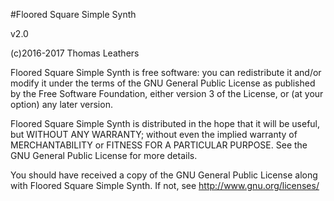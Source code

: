 #Floored Square Simple Synth

v2.0

(c)2016-2017 Thomas Leathers

  Floored Square Simple Synth is free software: you can redistribute it and/or modify
  it under the terms of the GNU General Public License as published by
  the Free Software Foundation, either version 3 of the License, or
  (at your option) any later version.
  
  Floored Square Simple Synth is distributed in the hope that it will be useful,
  but WITHOUT ANY WARRANTY; without even the implied warranty of
  MERCHANTABILITY or FITNESS FOR A PARTICULAR PURPOSE. See the
  GNU General Public License for more details.
 
  You should have received a copy of the GNU General Public License
  along with Floored Square Simple Synth. If not, see <http://www.gnu.org/licenses/>
